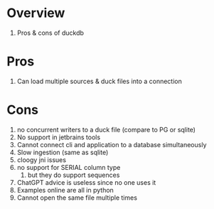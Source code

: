 # Overview
1. Pros & cons of duckdb


# Pros
1. Can load multiple sources & duck files into a connection


# Cons
1. no concurrent writers to a duck file (compare to PG or sqlite)
1. No support in jetbrains tools
1. Cannot connect cli and application to a database simultaneously
1. Slow ingestion (same as sqlite)
1. cloogy jni issues
1. no support for SERIAL column type
    1. but they do support sequences
1. ChatGPT advice is useless since no one uses it
1. Examples online are all in python
1. Cannot open the same file multiple times    

